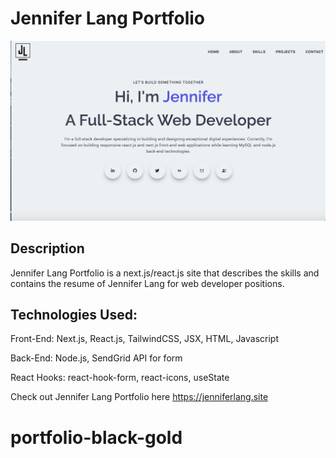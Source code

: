 # Jennifer Lang Portfolio

![Image of Jennifer Lang Portfolio](https://github.com/JenniferLang1921/portfolio-next-react/blob/master/public/assets/projects/Jennifer_Lang_portfolio.png)

## Description

Jennifer Lang Portfolio is a next.js/react.js site that describes the skills and contains the resume of Jennifer Lang for web developer positions.

## Technologies Used:

Front-End: Next.js, React.js, TailwindCSS, JSX, HTML, Javascript

Back-End: Node.js, SendGrid API for form  

React Hooks: react-hook-form, react-icons, useState

Check out Jennifer Lang Portfolio here https://jenniferlang.site

# portfolio-black-gold
